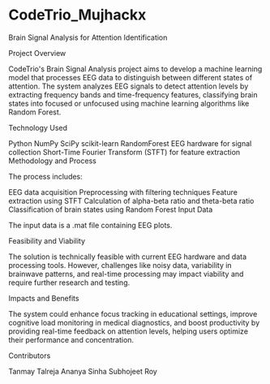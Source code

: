 # CodeTrio_Mujhackx
Brain Signal Analysis for Attention Identification

Project Overview

CodeTrio's Brain Signal Analysis project aims to develop a machine learning model that processes EEG data to distinguish between different states of attention. The system analyzes EEG signals to detect attention levels by extracting frequency bands and time-frequency features, classifying brain states into focused or unfocused using machine learning algorithms like Random Forest.




Technology Used

Python
NumPy
SciPy
scikit-learn
RandomForest
EEG hardware for signal collection
Short-Time Fourier Transform (STFT) for feature extraction
Methodology and Process

The process includes:

EEG data acquisition
Preprocessing with filtering techniques
Feature extraction using STFT
Calculation of alpha-beta ratio and theta-beta ratio
Classification of brain states using Random Forest
Input Data

The input data is a .mat file containing EEG plots.

Feasibility and Viability

The solution is technically feasible with current EEG hardware and data processing tools. However, challenges like noisy data, variability in brainwave patterns, and real-time processing may impact viability and require further research and testing.

Impacts and Benefits

The system could enhance focus tracking in educational settings, improve cognitive load monitoring in medical diagnostics, and boost productivity by providing real-time feedback on attention levels, helping users optimize their performance and concentration.

Contributors

Tanmay Talreja
Ananya Sinha
Subhojeet Roy
